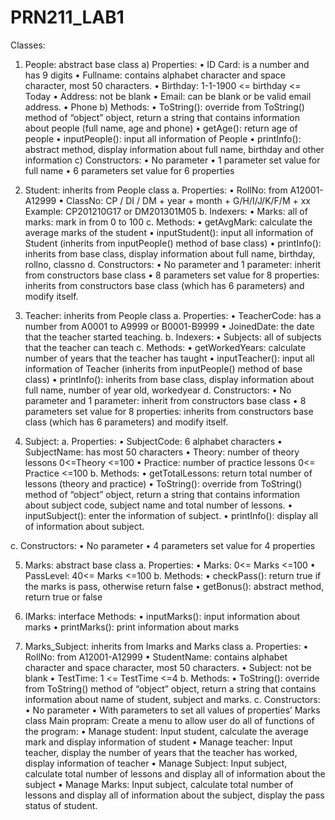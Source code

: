 # PRN211_LAB1
Classes:
1.	People: abstract base class 
a)	Properties:
•	ID Card: is a number and has 9 digits
•	Fullname: contains alphabet character and space character, most 50 characters.
•	Birthday: 1-1-1900 <= birthday <= Today
•	Address: not be blank
•	Email: can be blank or be valid email address.
•	Phone
b)	Methods:
•	ToString(): override from ToString() method of “object” object, return  a string that contains information about people (full name, age and phone)
•	getAge(): return age of people 
•	inputPeople(): input all information of People 
•	printInfo(): abstract method, display information about full name, birthday and other information
c)	Constructors:
•	No parameter
•	1 parameter set value for full name
•	6 parameters set value for 6 properties

2.	Student: inherits from People class
a.	Properties:
•	RollNo: from A12001-A12999
•	ClassNo:  CP / DI / DM + year + month + G/H/I/J/K/F/M + xx
Example: CP201210G17 or DM201301M05
b.	Indexers: 
•	Marks: all of marks: mark in from 0 to 100
c.	Methods:
•	getAvgMark: calculate the average marks of the student
•	inputStudent(): input all information of Student (inherits from inputPeople() method of base class)
•	printInfo(): inherits from base class, display information about full name, birthday,  rollno, classno
d.	Constructors: 
•	No parameter and 1 parameter: inherit from constructors base class
•	8 parameters set value for 8 properties: inherits from constructors base class (which has 6 parameters) and modify itself.

3.	Teacher: inherits from People class
a.	Properties:
•	TeacherCode: has a number from A0001 to A9999 or B0001-B9999
•	JoinedDate: the date that the teacher started teaching.
b.	Indexers: 
•	Subjects: all of subjects that the teacher can teach
c.	Methods:
•	getWorkedYears: calculate number of years that the teacher has taught
•	inputTeacher(): input all information of Teacher (inherits from inputPeople() method of base class)
•	printInfo(): inherits from base class, display information about full name, number of year old,  workedyear
d.	Constructors: 
•	No parameter and 1 parameter: inherit from constructors base class
•	8 parameters set value for 8 properties: inherits from constructors base class (which has 6 parameters) and modify itself.

4.	Subject: 
a.	Properties:
•	SubjectCode: 6 alphabet characters
•	SubjectName: has most 50 characters
•	Theory: number of theory lessons 0<=Theory <=100
•	Practice: number of practice lessons 0<= Practice <=100
b.	Methods:
•	getTotalLessons: return total number of lessons (theory and practice)
•	ToString(): override from ToString() method of “object” object, return  a string that contains information about subject code, subject name and total number of lessons.
•	inputSubject(): enter the information of subject.
•	printInfo(): display all of information about subject.

c.	Constructors: 
•	No parameter 
•	4 parameters set value for 4 properties

5.	Marks: abstract base class
a.	Properties:
•	Marks: 0<= Marks <=100
•	PassLevel: 40<= Marks <=100
b.	Methods:
•	checkPass(): return true if the marks is pass, otherwise return false 
•	getBonus(): abstract method,  return true or false
6.	IMarks: interface
Methods:
•	inputMarks(): input information about marks
•	printMarks(): print information about marks

7.	Marks_Subject: inherits from Imarks and Marks class
a.	Properties:
•	RollNo: from A12001-A12999
•	StudentName: contains alphabet character and space character, most 50 characters.
•	Subject: not be blank
•	TestTime: 1 <= TestTime <=4
b.	Methods:
•	ToString(): override from ToString() method of “object” object, return  a string that contains information about name of student, subject and marks.
c.	Constructors: 
•	No parameter 
•	With parameters to set all values of properties’ Marks class
Main propram:
Create a menu to allow user do all of functions of the program:
•	Manage student: Input student, calculate the average mark and display information of student
•	Manage teacher:  Input teacher, display the number of years that the teacher has worked, display information of teacher
•	Manage Subject: Input subject, calculate total number of lessons and display all of information about the subject
•	Manage Marks: Input subject, calculate total number of lessons and display all of information about the subject, display the pass status of student.



